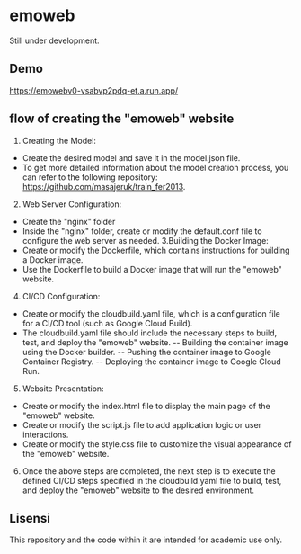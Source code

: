 # emoweb
Still under development.

## Demo 
https://emowebv0-vsabvp2pdq-et.a.run.app/

## flow of creating the "emoweb" website
1. Creating the Model:
  - Create the desired model and save it in the model.json file.
  - To get more detailed information about the model creation process, you can refer to the following repository: https://github.com/masajeruk/train_fer2013.
2. Web Server Configuration:
  - Create the "nginx" folder
  - Inside the "nginx" folder, create or modify the default.conf file to configure the web server as needed.
3.Building the Docker Image:
  - Create or modify the Dockerfile, which contains instructions for building a Docker image.
  - Use the Dockerfile to build a Docker image that will run the "emoweb" website.
4. CI/CD Configuration:
  - Create or modify the cloudbuild.yaml file, which is a configuration file for a CI/CD tool (such as Google Cloud Build).
  - The cloudbuild.yaml file should include the necessary steps to build, test, and deploy the "emoweb" website.
    -- Building the container image using the Docker builder.
    -- Pushing the container image to Google Container Registry.
    -- Deploying the container image to Google Cloud Run.
5. Website Presentation:
  - Create or modify the index.html file to display the main page of the "emoweb" website.
  - Create or modify the script.js file to add application logic or user interactions.
  - Create or modify the style.css file to customize the visual appearance of the "emoweb" website.
6. Once the above steps are completed, the next step is to execute the defined CI/CD steps specified in the cloudbuild.yaml file to build, test, and deploy the "emoweb" website to the desired environment.

## Lisensi
This repository and the code within it are intended for academic use only.
